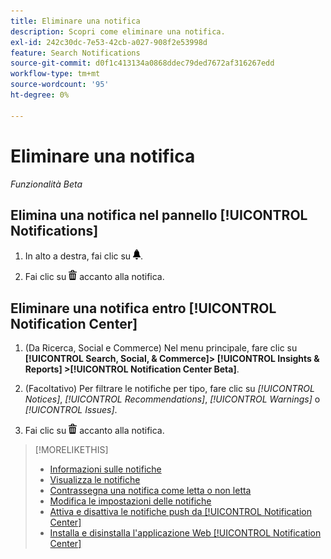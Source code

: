 ```yaml
---
title: Eliminare una notifica
description: Scopri come eliminare una notifica.
exl-id: 242c30dc-7e53-42cb-a027-908f2e53998d
feature: Search Notifications
source-git-commit: d0f1c413134a0868ddec79ded7672af316267edd
workflow-type: tm+mt
source-wordcount: '95'
ht-degree: 0%

---
```


# Eliminare una notifica

*Funzionalità Beta*

## Elimina una notifica nel pannello [!UICONTROL Notifications]

1. In alto a destra, fai clic su ![Notifiche](/help/search-social-commerce/assets/notifications-panel.png "Notifiche").

1. Fai clic su ![Elimina](/help/search-social-commerce/assets/delete.png "Elimina") accanto alla notifica.

## Eliminare una notifica entro [!UICONTROL Notification Center]

1. (Da Ricerca, Social e Commerce) Nel menu principale, fare clic su **[!UICONTROL Search, Social, & Commerce]> [!UICONTROL Insights & Reports] >[!UICONTROL Notification Center Beta]**.

1. (Facoltativo) Per filtrare le notifiche per tipo, fare clic su *[!UICONTROL Notices]*, *[!UICONTROL Recommendations]*, *[!UICONTROL Warnings]* o *[!UICONTROL Issues]*.

1. Fai clic su ![Elimina](/help/search-social-commerce/assets/delete.png "Elimina") accanto alla notifica.

>[!MORELIKETHIS]
>
>* [Informazioni sulle notifiche](/help/search-social-commerce/notifications/notification-about.md)
>* [Visualizza le notifiche](notification-view.md)
>* [Contrassegna una notifica come letta o non letta](notification-mark-read-unread.md)
>* [Modifica le impostazioni delle notifiche](notification-edit.md)
>* [Attiva e disattiva le notifiche push da [!UICONTROL Notification Center]](notifications-push-enable-disable.md)
>* [Installa e disinstalla l&#39;applicazione Web [!UICONTROL Notification Center]](notification-app-install-uninstall.md)
